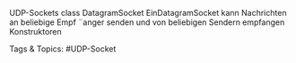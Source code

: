 UDP-Sockets
class DatagramSocket
EinDatagramSocket kann Nachrichten an beliebige Empf ¨anger senden und
von beliebigen Sendern empfangen
Konstruktoren

   Tags & Topics:
   #UDP-Socket